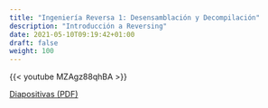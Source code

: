 ```yaml
---
title: "Ingeniería Reversa 1: Desensamblación y Decompilación"
description: "Introducción a Reversing"
date: 2021-05-10T09:19:42+01:00
draft: false
weight: 100
---
```


{{< youtube MZAgz88qhBA >}}

[Diapositivas (PDF)](./reversing-1.pdf)


